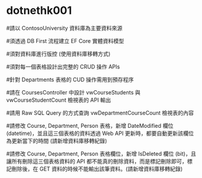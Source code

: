 # dotnethk001

#請以 ContosoUniversity 資料庫為主要資料來源

#須透過 DB First 流程建立 EF Core 實體資料模型

#須對資料庫進行版控 (使用資料庫移轉方式)

#須對每一個表格設計出完整的 CRUD 操作 APIs

#針對 Departments 表格的 CUD 操作需用到預存程序

#請在 CoursesController 中設計 vwCourseStudents 與 vwCourseStudentCount 檢視表的 API 輸出

#請用 Raw SQL Query 的方式查詢 vwDepartmentCourseCount 檢視表的內容

#請修改 Course, Department, Person 表格，新增 DateModified 欄位(datetime)，並且這三個表格的資料透過 Web API 更新時，都要自動更新該欄位為更新當下的時間 (請新增資料庫移轉紀錄)

#請修改 Course, Department, Person 表格欄位，新增 IsDeleted 欄位 (bit)，且讓所有刪除這三個表格資料的 API 都不能真的刪除資料，而是標記刪除即可，標記刪除後，在 GET 資料的時候不能輸出該筆資料。(請新增資料庫移轉紀錄)
